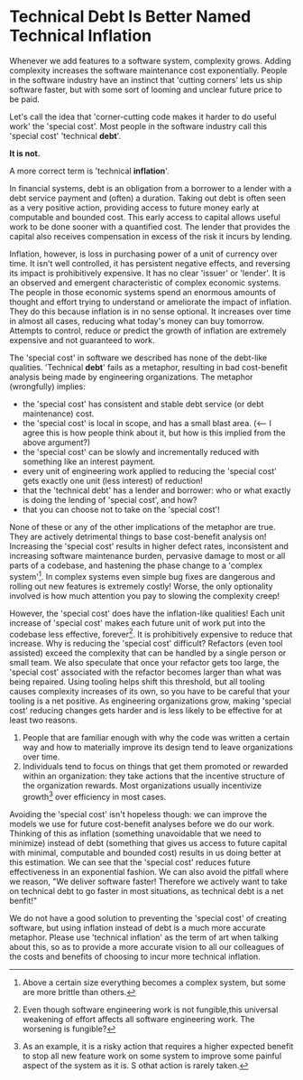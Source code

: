 # Technical Debt Is Better Named Technical Inflation

  Whenever we add features to a software system, complexity grows. Adding complexity increases the software maintenance cost exponentially.
  People in the software industry have an instinct that 'cutting corners' lets us ship software faster, but with some sort of looming and unclear future price to be paid.

  Let's call the idea that 'corner-cutting code makes it harder to do useful work' the 'special cost'.  Most people in the software industry call this 'special cost' 'technical __debt__'.

  __It is not.__

  A more correct term is 'technical __inflation__'.

  In financial systems, debt is an obligation from a borrower to a lender with a debt service payment and (often) a duration.  Taking out debt is often seen as a very positive action, providing access to future money early at computable and bounded cost. This early access to capital allows useful work to be done sooner with a quantified cost. The lender that provides the capital also receives compensation in excess of the risk it incurs by lending.

  Inflation, however, is loss in purchasing power of a unit of currency over time. It isn't well controlled, it has persistent negative effects, and reversing its impact is prohibitively expensive.  It has no clear 'issuer' or 'lender'.  It is an observed and emergent characteristic of complex economic systems.  The people in those economic systems spend an enormous amounts of thought and effort trying to understand or ameliorate the impact of inflation.  They do this because inflation is in no sense optional.  It increases over time in almost all cases, reducing what today's money can buy tomorrow.  Attempts to control, reduce or predict the growth of inflation are extremely expensive and not guaranteed to work.

The 'special cost' in software we described has none of the debt-like qualities. 'Technical __debt__' fails as a metaphor, resulting in bad cost-benefit analysis being made by engineering organizations. The metaphor (wrongfully) implies:
  * the 'special cost' has consistent and stable debt service (or debt maintenance) cost.
  * the 'special cost' is local in scope, and has a small blast area. (<-- I agree this is how people think about it, but how is this implied from the above argument?)
  * the 'special cost' can be slowly and incrementally reduced with something like an interest payment.
  * every unit of engineering work applied to reducing the 'special cost' gets exactly one unit (less interest) of reduction!
  * that the 'technical debt' has a lender and borrower: who or what exactly is doing the lending of 'special cost', and how?
  * that you can choose not to take on the 'special cost'!

  None of these or any of the other implications of the metaphor are true. They are actively detrimental things to base cost-benefit analysis on! Increasing the 'special cost' results in higher defect rates, inconsistent and increasing software maintenance burden, pervasive damage to most or all parts of a codebase, and hastening the phase change to a 'complex system'[^1].  In complex systems even simple bug fixes are dangerous and rolling out new features is extremely costly! Worse, the only optionality involved is how much attention you pay to slowing the complexity creep!

  However, the 'special cost' does have the inflation-like qualities! Each unit increase of 'special cost' makes each future unit of work put into the codebase less effective, forever[^2]. It is prohibitively expensive to reduce that increase.  Why is reducing the 'special cost' difficult? Refactors (even tool assisted) exceed the complexity that can be handled by a single person or small team.  We also speculate that once your refactor gets too large, the 'special cost' associated with the refactor becomes larger than what was being repaired.  Using tooling helps shift this threshold, but all tooling causes complexity increases of its own, so you have to be careful that your tooling is a net positive. As engineering organizations grow, making 'special cost' reducing changes gets harder and is less likely to be effective for at least two reasons.

1. People that are familiar enough with why the code was written a certain way and how to materially improve its design tend to leave organizations over time.
2. Individuals tend to focus on things that get them promoted or rewarded within an organization: they take actions that the incentive structure of the organization rewards. Most organizations usually incentivize growth[^3] over efficiency in most cases.

  Avoiding the 'special cost' isn't hopeless though: we can improve the models we use for future cost-benefit analyses before we do our work. Thinking of this as inflation (something unavoidable that we need to minimize) instead of debt (something that gives us access to future capital with minimal, computable and bounded cost) results in us doing better at this estimation.  We can see that the 'special cost' reduces future effectiveness in an exponential fashion. We can also avoid the pitfall where we reason, "We deliver software faster! Therefore we actively want to take on technical debt to go faster in most situations, as technical debt is a net benfit!"

  We do not have a good solution to preventing the 'special cost' of creating software, but using inflation instead of debt is a much more accurate metaphor. Please use 'technical inflation' as the term of art when talking about this, so as to provide a more accurate vision to all our colleagues of the costs and benefits of choosing to incur more technical inflation.

[^1]: Above a certain size everything becomes a complex system, but some are more brittle than others.
[^2]: Even though software engineering work is not fungible,this universal weakening of effort affects all software engineering work.  The worsening is fungible?
[^3]: As an example, it is a risky action that requires a higher expected benefit to stop all new feature work on some system to improve some painful aspect of the system as it is.  S othat action is rarely taken.
